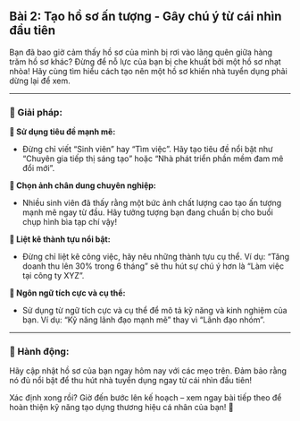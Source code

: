 ## Bài 2: Tạo hồ sơ ấn tượng - Gây chú ý từ cái nhìn đầu tiên

Bạn đã bao giờ cảm thấy hồ sơ của mình bị rơi vào lãng quên giữa hàng trăm hồ sơ khác? Đừng để nỗ lực của bạn bị che khuất bởi một hồ sơ nhạt nhòa! Hãy cùng tìm hiểu cách tạo nên một hồ sơ khiến nhà tuyển dụng phải dừng lại để xem.

---

### 📌 Giải pháp:

**🔹 Sử dụng tiêu đề mạnh mẽ:**
- Đừng chỉ viết “Sinh viên” hay “Tìm việc”. Hãy tạo tiêu đề nổi bật như “Chuyên gia tiếp thị sáng tạo” hoặc “Nhà phát triển phần mềm đam mê đổi mới”.

**🔹 Chọn ảnh chân dung chuyên nghiệp:**
- Nhiều sinh viên đã thấy rằng một bức ảnh chất lượng cao tạo ấn tượng mạnh mẽ ngay từ đầu. Hãy tưởng tượng bạn đang chuẩn bị cho buổi chụp hình bìa tạp chí vậy!

**🔹 Liệt kê thành tựu nổi bật:**
- Đừng chỉ liệt kê công việc, hãy nêu những thành tựu cụ thể. Ví dụ: “Tăng doanh thu lên 30% trong 6 tháng” sẽ thu hút sự chú ý hơn là “Làm việc tại công ty XYZ”.

**🔹 Ngôn ngữ tích cực và cụ thể:**
- Sử dụng từ ngữ tích cực và cụ thể để mô tả kỹ năng và kinh nghiệm của bạn. Ví dụ: “Kỹ năng lãnh đạo mạnh mẽ” thay vì “Lãnh đạo nhóm”.

---

### 🚀 Hành động:

Hãy cập nhật hồ sơ của bạn ngay hôm nay với các mẹo trên. Đảm bảo rằng nó đủ nổi bật để thu hút nhà tuyển dụng ngay từ cái nhìn đầu tiên!

Xác định xong rồi? Giờ đến bước lên kế hoạch – xem ngay bài tiếp theo để hoàn thiện kỹ năng tạo dựng thương hiệu cá nhân của bạn! 📄